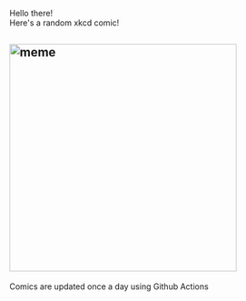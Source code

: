 Hello there! <br>Here's a random xkcd comic!<br>
## <img src="https://imgs.xkcd.com/comics/robotic_garage.png" alt="meme" width="400"/><br>
Comics are updated once a day using Github Actions